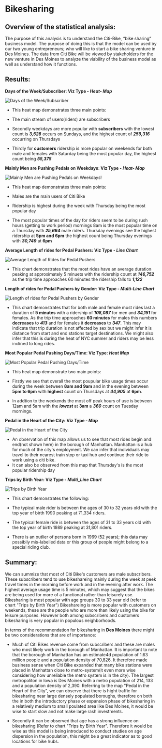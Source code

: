 # Bikesharing

## Overview of the statistical analysis:

The purpose of this analysis is to understand the Citi-Bike, “bike sharing” business model. The purpose of doing this is that the model can be used by our two young entrepreneurs; who will like to start a bike sharing venture in Des Moines. The data from Citi Bike will be viewed by stakeholders for the new venture in Des Moines to analyze the viability of the business model as well as understand how it functions. 

## Results:

**Days of the Week/Subscriber: Viz Type - _Heat- Map_**

![Days of the Week/Subscriber](https://github.com/wallaceportia/Bikesharing/blob/main/Resources/User%20Trips%20by%20Gender%20by%20Weekday.PNG)

* This heat map demonstrates three main points:

* The main stream of users(riders) are subscribers 

* Secondly weekdays are more popular with **subscribers** with the lowest count is _**3,528**_ occurs on Sundays, and the highest count of _**259,316**_ occurring on Thursdays 

* Thirdly for **customers** ridership is more popular on weekends for both male and females with Saturday being the most popular day, the highest count being _**55,375**_ 

**Mainly Men are Pushing Pedals on Weekdays: Viz Type - _Heat- Map_**

![Mainly Men are Pushing Pedals on Weekdays!](https://github.com/wallaceportia/Bikesharing/blob/main/Resources/Trips%20by%20Gender(Weekday%20per%20Hour).PNG)

* This heat map demonstrates three main points:

* Males are the main users of Citi Bike

* Ridership is highest during the week with Thursday being the most popular day

* The most popular times of the day for riders seem to be during rush hours (getting to work period) mornings 8am is the most popular time on a Thursday with _**25,694**_ male riders. Thursday evenings see the highest ridership at **5pm and 6pm** the highest count being Thursday evenings with _**30,749**_ at **6pm**

**Average Length of rides for Pedal Pushers: Viz Type - _Line Chart_** 

![Average Length of Rides for Pedal Pushers](https://github.com/wallaceportia/Bikesharing/blob/main/Resources/Checkout%20Times%20for%20Users.PNG)

* This chart demonstrates that the most rides have an average duration peaking at approximately 5 minuets with the ridership count at _**146,752**_ as the trip time approaches 60 minutes the ridership falls to _**1,122**_

**Length of rides for Pedal Pushers by Gender: Viz Type - _Multi-Line Chart_**

![Length of rides for Pedal Pushers by Gender](https://github.com/wallaceportia/Bikesharing/blob/main/Resources/Checkout%20Times%20by%20Gender.PNG)

* This chart demonstrates that for both male and female most rides last a duration of **5 minutes** with a ridership of _**108,087**_ for men and _**34,151**_ for females. As the trip time approaches **60 minutes** for males this numbers **decreases** to _**413**_ and for females it **decreases** to _**347**_.  This may indicate that trip duration is not affected by sex but we might infer it is distance from start and end stations target destinations.  We might also infer that this is during the heat of NYC summer and riders may be less inclined to long rides.

**Most Popular Pedal Pushing Days/Time: Viz Type: _Heat Map_**

![Most Popular Pedal Pushing Days/Time](https://github.com/wallaceportia/Bikesharing/blob/main/Resources/Trips%20by%20Weekday%20Per%20Hour.PNG)

* This heat map demonstrate two main points:

* Firstly we see that overall the most poupular bike usage times occur during the week between **8am and 9am** and in the evening between **5pm to 6pm** with **highest** count on Thursdays at _**44,905**_ at **6pm**.

* In addtion to the weekends the most off peak hours of use is between 12am and 5am with the _**lowest**_ at **3am** a _**360**_ count on Tuesday mornings.

**Pedal in the Heart of the City: Viz Type - _Map_**

![Pedal in the Heart of the City](https://github.com/wallaceportia/Bikesharing/blob/main/Resources/Start%20Station%2C%20Trip%20Duration(Week%20Day).PNG)

* An observation of this map allows us to see that most rides begin and end(not shown here) in the borough of Manhattan.  Manhattan is a hub for much of the city's employment.  We can infer that individuals may travel to their nearest train stop or taxi hub and continue their ride to work using a citi bike.  
* It can also be observed from this map that Thursday's is the most popular ridership day

**Trips by Birth Year: Viz Type - _Multi_Line Chart_**

![Trips by Birth Year](https://github.com/wallaceportia/Bikesharing/blob/main/Resources/Trips%20by%20Birth%20Year.PNG)

* This chart demonstrates the following:

* The typical male rider is between the ages of 30 to 32 years old with the top year of birth 1990 peaking at 71,334 riders.

* The typical female ride is between the ages of 31 to 33 years old with the top year of birth 1989 peaking at 31,801 riders.
* There is an outlier of persons born in 1969 (52 years); this data may possibily mis-labelled data or this group of people might belong to a special riding club.

## Summary:

We can summize that most of Citi Bike's customers are male subscribers.  These subscribers tend to use bikeshareing mainly during the week at peek travel times in the morning before work and in the evening after work.  The highest average usage time is 5 minutes, which may suggest that the bikes are being used for more of a functional rather than leisurely use.  Bikesharing is most popular with age groups 30 to 33 year old (refer to chart "Trips by Birth Year") Bikeshareing is more popular with customers on weekends, these are the people who are more than likely using the bike for leisure purposes.  However both among subscribers and customers bikesharing is very popular in populous neighborhoods.

In terms of the recommendation for bikesharing in **Des Moines** there might be two considerations that are of importance:

* Much of Citi Bikes revenue come from subscribers and these are males who most likely work in the borough of Manhattan.  It is important to note that the borough of Manhattan has an estimate4d population of 1.63 million people and a population density of 70,826.  It therefore made business sense when Citi Bike expanded that many bike stations were placed in Manhattan close to metro-system(it even more wise considering how unreliable the metro system is in the city). The largest metropoliton in Iowa is Des Moines with a metro population of 214, 133 and a population density of 2,390. Referring to the map "Pedal in the Heart of the City", we can observe that there is hight traffic for bikesharing near large densely populated boroughs, therefore on both the in both the introductory phase or expansion phase of bikesharing in a relatively medium to small poulated area like Des Moines, it would be wise to start slow and not make large rash investments.  

* Secondly it can be observed that age has a strong influence on bikesharing (Refer to chart "Trips by Birth Year". Therefore it would be wise as this model is being introduced to conduct studies on age dispersion in the population, this might be a great indicator as to good locations for bike hubs. 
